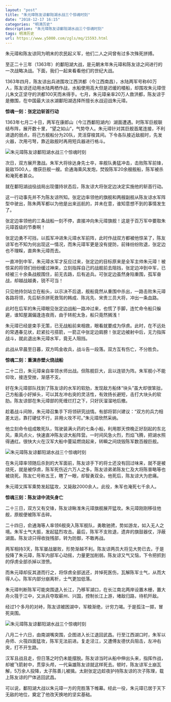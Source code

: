 ```yaml
---
layout: "post"
title: "朱元璋陈友谅鄱阳湖水战三个惊魂时刻"
date: "2018-12-17 16:15"
categories: "明清历史"
description: "朱元璋陈友谅鄱阳湖水战三个惊魂时刻"
tags: 明清历史
url: https://www.y5000.com/zgls/mq/15593.html
---
```






朱元璋和陈友谅同为明末的农民起义军，他们二人之间曾有过多次殊死拼搏。

至正二十三年（1363年）的鄱阳湖大战，是元朝末年朱元璋和陈友谅之间进行的一次战略决战。下面，我们一起来看看他们的世纪大战。

1363年四月，陈友谅出兵进围攻江西洪都（今江西南昌），水陆两军号称60万人，陈友谅还动用水陆两栖作战，水船使用高大但是迟缓的楼船，却围攻朱元璋侄儿朱文正坚守的洪都100天而未得手。七月，朱元璋亲率20万人救洪都，陈友谅于是撤围，在中国最大淡水湖鄱阳湖选择所擅长水战迎战朱元璋。

**惊魂一刻：张定边斩首行动**

1363年七月二十日，两军在康郎山（今江西鄱阳湖内）湖面遭遇。时陈军巨舰联结布阵，展开数十里，“望之如山”，气势夺人。朱元璋针对其巨舰首尾连接，不利进退的弱点，将己方舰船分为20队，灵活穿梭其间。下令各队接近敌舰时，先发火器，次用弓弩，靠近敌舰时再用短兵器进行格斗。

![朱元璋陈友谅鄱阳湖水战三个惊魂时刻](/uploads/allimg/170301/6-1F301160IR62.JPG)

次日，双方展开激战。朱军大将徐达身先士卒，率舰队勇猛冲击，击败陈军前锋，毙敌1500人，缴获巨舰一艘。俞通海乘风发炮，焚毁陈军20余艘舰船，陈军被杀和淹死者甚众。

就在鄱阳湖战役战局出现僵持状态后，陈友谅大将张定边决定实施他的斩首行动。

这一行动事先并不为陈友谅所知。张定边率领他的旗舰和两艘副舰从陈友谅水军阵型中驶出，陈朱两军都以为他是出来巡航的，并未在意，谁知意想不到的事情发生了。

张定边率领他的三条战船一刻不停，直接冲向朱元璋旗舰！这是于百万军中要取朱元璋首级的节奏啊！

张定边勇不可挡，以孤军冲进朱元璋水军前阵，此时作战双方都被他惊呆了，陈友谅军也不知为何出现这一情况，而朱元璋军更是没有提防，前锋纷纷败退，张定边也不理睬，直奔朱元璋而去。

一直冲到中军，朱元璋水军才反应过来，张定边的目标原来是全军主帅朱元璋！被惊呆的将领们纷纷缓过神来，立刻指挥自己的战舰前去阻挡，张定边冲到中军，已经被三十余条战舰围住，前无去路，后有追兵。可张定边虽然身陷重围，孤军奋战，却越战越勇，锐不可当！

只见他持剑站立在船头，以示决不后退，舰船竟然从重围中杀出，一路击败朱元璋各路将领，先后斩杀拼死救驾的韩成、陈兆先、宋贵三员大将，冲出一条血路。

此时在后军的朱元璋眼见张定边战船一路冲过来，也慌了手脚，连忙命令船只躲避，谁知屋漏偏逢连夜雨，由于转舵太急，船只竟然搁浅！

朱元璋已经是束手无策，已无战船前来相救，眼看就要成为俘虏。此时，在不远处的常遇春见状，赶紧拉弓搭箭，一箭正中张定边肩膀！张定边被射中后，无力指挥战斗，就此退出朱元璋水军，竟无人阻挡。

此战从早晨至日暮，双方鸣金收兵，战斗告一段落。双方互有伤亡，不分胜负。

**惊魂二刻：重演赤壁火烧战船**

二十二日，朱元璋亲自率领水师出战。但陈舰巨大，且以连锁为阵。朱军舰小不能仰攻，接连受挫，渐感不支。

好在朱元璋部队找到了陈友谅的水军的软肋，发现敌方船体“块头”虽大却很笨拙，己方船虽小好掉头，可以其左冲右突的灵活性，有效扬长避短，击打大块头的软肋。陈友谅部在朱元璋部的死缠烂打之下，只好灰溜溜地后撤。

趁着战斗间隙，朱元璋召集手下将领研究战情。有部将郭兴建议：“双方的兵力相差太远，靠打硬仗不行，非用火攻不可。”朱元璋欣然采纳。

他立刻命令组成敢死队，驾驶装满火药的七条小船，利用那天傍晚正好刮起的东北风，乘风点火，快速直冲陈友谅大船阵营。一时间风急火烈，烈焰飞腾，把湖水照得通红。很快大火在汉军大船中蔓延燃烧起来，转瞬之间烧毁陈军数百艘巨舰。

![朱元璋陈友谅鄱阳湖水战三个惊魂时刻](/uploads/allimg/170301/6-1F301160945201.JPG)

在朱元璋率领随后杀到的大军面前，陈友谅手下的将士还没有回过味来，就不是被烧死，就是被俘虏，陈军死伤近六万人之多。陈友谅弟弟陈友仁及大将陈普略等也被烧死。陈友仁号称五王，瞎了一眼，却智勇双全。他死后，陈友谅大为悲痛。

朱元璋又挥军乘势发起猛攻，又毙敌2000余人。此役，朱军也淹死七千余人。

**惊魂三刻：陈友谅中流矢身亡**

二十三日，双方又有交锋，陈友谅瞅准朱元璋旗舰展开猛攻。朱元璋刚刚移往他舰，原舰便被陈军击碎。

二十四日，俞通海等人率领6舰突入陈军舰队，勇敢驰骋，势如游龙，如入无人之境。朱军士气大振，发起猛烈攻击。最后，陈军不支败退，遗弃的旗鼓器仗，浮蔽湖面。陈友谅只得收拢残部，转为防御，不敢再战。

两军相持3天，陈军屡战屡败，形势渐越不利。陈友谅两员大将见大势已去，于是投降了朱元璋，陈军内部军心动摇，力量更加削弱。陈友谅又气又恼，下令把抓到的俘虏全部杀掉以泄愤。

而朱元璋却反其道而行之，将俘虏全部送还，并悼死医伤，瓦解陈军士气，从而大得人心。陈军内部分崩离析，士气更加低落。

朱元璋判断陈军可能突围退入长江，乃移军湖口，在长江南北两岸设置木栅，置大舟火筏于江中，又派兵夺取蕲州、兴国，控制长江上游，堵敌归路，待机歼敌。

经过1个多月的对峙，陈友谅被困湖中，军粮渐绝，计穷力竭。于是孤注一掷，冒死突围。

![朱元璋陈友谅鄱阳湖水战三个惊魂时刻](/uploads/allimg/170301/6-1F30116104Q40.JPG)

八月二十六日，由南湖嘴突围，企图进入长江退回武昌。行至江西湖口时，朱军以舟师、火筏四面猛攻，陈军无法前进。复走泾江，又遭傅友德伏兵阻击，左冲右突，打不开生路。

汉军且战且走，但日落之时仍未能摆脱。陈友谅当时从船中伸出头来，指挥作战，却被飞箭射中，贯穿头颅，一代枭雄陈友谅就这样死去。顿时，陈友谅军土崩瓦解，5万余人投降，太子陈善儿被擒。太尉张定边趁夜护持陈友谅的次子陈理，载上陈友谅的尸体逃回武昌。

可以说，鄱阳湖大战以朱元璋一方的完胜落下帷幕。经此一役，朱元璋已居于天下无敌的地位，奠定了他改天换地的坚实基础。

